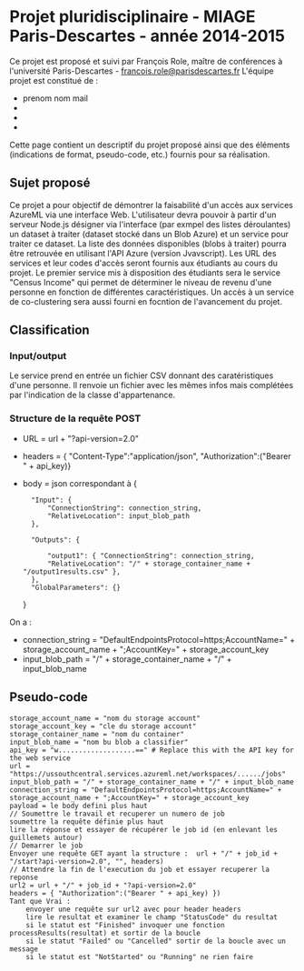 # Projet pluridisciplinaire - MIAGE Paris-Descartes - année 2014-2015

Ce projet est proposé et suivi par François Role, maître de conférences à l'université Paris-Descartes - francois.role@parisdescartes.fr
L'équipe projet est constitué de :
* prenom nom mail
* 
*
*

Cette page contient un descriptif du projet proposé ainsi que des éléments (indications de format, pseudo-code, etc.) fournis pour sa réalisation.

## Sujet proposé
Ce projet a pour objectif de démontrer la faisabilité d'un accès aux services AzureML via une interface Web.
L'utilisateur devra pouvoir à partir d'un serveur Node.js désigner via l'interface (par exmpel des listes déroulantes) un dataset à traiter (dataset stocké dans un Blob Azure) et un service pour traiter ce dataset. La liste des données disponibles (blobs à traiter)  pourra être retrouvée en utilisant l'API Azure (version Jvavscript). Les URL des services et leur codes d'accès seront fournis aux étudiants au cours du projet. Le premier service mis à disposition des étudiants sera le service "Census Income" qui permet de déterminer le niveau de revenu d'une personne en fonction de différentes caractéristiques. Un accès à un service de co-clustering sera aussi fourni en focntion de l'avancement du projet.



## Classification


### Input/output

Le service prend en entrée un fichier CSV donnant des caratéristiques d'une personne. Il renvoie un fichier avec les mêmes infos mais complétées par l'indication de la classe d'appartenance.

### Structure de la requête POST

* URL = url + "?api-version=2.0"
* headers = { "Content-Type":"application/json", "Authorization":("Bearer " + api_key)}
* body = json correspondant à  {

        "Input": {
            "ConnectionString": connection_string,
            "RelativeLocation": input_blob_path
        },

        "Outputs": {

            "output1": { "ConnectionString": connection_string,
            "RelativeLocation": "/" + storage_container_name + "/output1results.csv" },
        },
        "GlobalParameters": {}
    }
	
On a : 
	
* connection_string = "DefaultEndpointsProtocol=https;AccountName=" + storage_account_name + ";AccountKey=" + storage_account_key
* input_blob_path = "/" + storage_container_name + "/" + input_blob_name

## Pseudo-code

    storage_account_name = "nom du storage account" 
    storage_account_key = "cle du storage account" 
    storage_container_name = "nom du container" 
	input_blob_name = "nom bu blob a classifier"
	api_key = "w...................==" # Replace this with the API key for the web service
    url = "https://ussouthcentral.services.azureml.net/workspaces/....../jobs"
	input_blob_path = "/" + storage_container_name + "/" + input_blob_name
    connection_string = "DefaultEndpointsProtocol=https;AccountName=" + storage_account_name + ";AccountKey=" + storage_account_key
	payload = le body defini plus haut
	// Soumettre le travail et recuperer un numero de job
	soumettre la requête définie plus haut
	lire la réponse et essayer de récupérer le job id (en enlevant les guillemets autour)
	// Demarrer le job
	Envoyer une requête GET ayant la structure :  url + "/" + job_id + "/start?api-version=2.0", "", headers)
	// Attendre la fin de l'execution du job et essayer recuperer la reponse
	url2 = url + "/" + job_id + "?api-version=2.0"
	headers = { "Authorization":("Bearer " + api_key) })
	Tant que Vrai :
	    envoyer une requête sur url2 avec pour header headers
		lire le resultat et examiner le champ "StatusCode" du resultat
		si le statut est "Finished" invoquer une fonction processResults(resultat) et sortir de la boucle 
		si le statut "Failed" ou "Cancelled" sortir de la boucle avec un message
		si le statut est "NotStarted" ou "Running" ne rien faire
		
